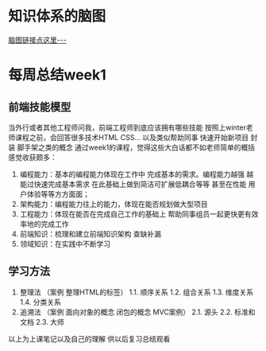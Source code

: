 # 知识体系的脑图

[脑图链接点这里---](https://www.processon.com/view/link/5e971e9a7d9c0842ab3d2eba)

# 每周总结week1

## 前端技能模型

当外行或者其他工程师问我，前端工程师到底应该拥有哪些技能
按照上winter老师课程之前，会回答很多技术HTML CSS...
以及类似帮助同事 快速开始新项目 封装 脚手架之类的概念
通过week1的课程，觉得这些大白话都不如老师简单的概括
感觉收获颇多：
1. 编程能力：基本的编程能力体现在工作中 完成基本的需求。编程能力越强 越能过快速完成基本需求 在此基础上做到简洁可扩展低耦合等等 甚至在性能 用户体验等等方方面面；
2. 架构能力：编程能力往上的能力，体现在能否规划做大型项目 
3. 工程能力：体现在能否在完成自己工作的基础上 帮助同事组员一起更快更有效率地的完成工作
4. 前端知识：梳理和建立前端知识架构 查缺补漏 
5. 领域知识：在实践中不断学习

## 学习方法

1. 整理法 （案例 整理HTML的标签）
    1.1. 顺序关系
    1.2. 组合关系
    1.3. 维度关系
    1.4. 分类关系
2. 追溯法 （案例 面向对象的概念 闭包的概念 MVC案例）
    2.1. 源头
    2.2. 标准和文档
    2.3. 大师

以上为上课笔记以及自己的理解 供以后复习总结观看
